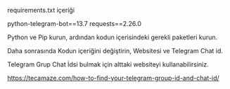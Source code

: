 requirements.txt içeriği

python-telegram-bot==13.7
requests==2.26.0

Python ve Pip kurun, ardından kodun içerisindeki gerekli paketleri kurun.

Daha sonrasında Kodun içeriğini değiştirin, Websitesi ve Telegram Chat id.

Telegram Grup Chat İdsi bulmak için alttaki websiteyi kullanabilirsiniz.

https://tecamaze.com/how-to-find-your-telegram-group-id-and-chat-id/
